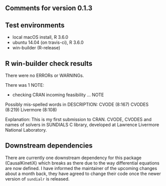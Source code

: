 ## Comments for version 0.1.3

## Test environments
* local macOS install, R 3.6.0
* ubuntu 14.04 (on travis-ci), R 3.6.0
* win-builder (R-release)

## R win-builder check results
There were no ERRORs or WARNINGs. 

There was 1 NOTE:

* checking CRAN incoming feasibility ... NOTE
  
Possibly mis-spelled words in DESCRIPTION:
CVODE (8:167)
CVODES (8:219)
Livermore (8:108)

Explanation: This is my first submission to CRAN. CVODE, CVODES and names of solvers in SUNDIALS C library, developed at Lawrence Livermore National Laboratory.

## Downstream dependencies
There are currently one downstream dependency for this package (CausalKinetiX) which breaks
as there due to the way differential equations are now defined. I have informed
the maintainer of the upcoming changes about a month back, they have agreed to change their
code once the newer version of `sundialr` is released.



  
  

 
